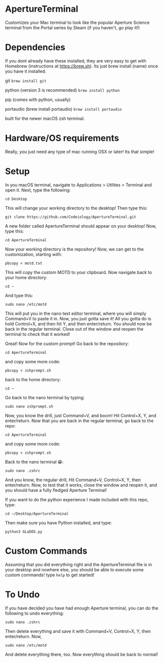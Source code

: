 # ApertureTerminal
Customizes your Mac terminal to look like the popular Aperture Science terminal from the Portal series by Steam (if you haven't, go play it!)

# Dependencies
If you dont already have these installed, they are very easy to get with Homebrew (instructions at https://brew.sh). Its just brew install (name) once you have it installed.
 
  git `brew install git`
 
  python (version 3 is recommended) `brew install python`
  
  pip (comes with python, usually)
  
  portaudio (brew install portaudio) `brew install portaudio`
  
 built for the newer macOS zsh terminal.
  
# Hardware/OS requirements
Really, you just need any type of mac running OSX or later! Its that simple!

# Setup
In you macOS terminal, navigate to Applications > Utilites > Terminal and open it.
Next, type the following: 

`cd Desktop`

This will change your working directory to the desktop! Then type this:

`git clone https://github.com/Codeiology/ApertureTerminal.git`

A new folder called ApertureTerminal should appear on your desktop! Now, type this:

`cd ApertureTerminal`

Now your working directory is the repository! Now, we can get to the customization, starting with:

`pbcopy < motd.txt`

This will copy the custom MOTD to your clipboard. Now navigate back to your home directory:

`cd ~`

And type this:

`sudo nano /etc/motd`

This will put you in the nano text editor terminal, where you will simply Command+V to paste it in.
Now, you just gotta save it! All you gotta do is hold Control+X, and then hit Y, and then enter/return.
You should now be back in the regular terminal. Close out of the window and reopen the terminal to check that it worked!

Great! Now for the custom prompt! Go back to the repository:

`cd ApertureTerminal`

and copy some more code:

`pbcopy < zshprompt.sh`

back to the home directory:

`cd ~`

Go back to the nano terminal by typing:

`sudo nano zshprompt.sh`

Now, you know the drill, just Command+V, and boom! Hit Control+X, Y, and enter/return.
Now that you are back in the regular terminal, go back to the repo:

`cd ApertureTerminal`

and copy some more code:

`pbcopy < zshprompt.sh`

Back to the nano terminal 😁:

`sudo nano .zshrc`

And you know, the regular drill, Hit Command+V, Control+X, Y, then enter/return.
Now, to test that it works, close the window and reopen it, and you should have a fully fledged Aperture Terminal!

If you want to do the python experience I made included with this repo, type:

`cd ~/Desktop/ApertureTerminal`

Then make sure you have Python installed, and type:

`python3 GLaDOS.py`

# Custom Commands

Assuming that you did everything right and the ApertureTerminal file is in your desktop and nowhere else, you should be able to execute some custom commands!
type `help` to get started!

# To Undo

If you have decided you have had enough Aperture terminal, you can do the following to undo everything:

`sudo nano .zshrc`

Then delete everything and save it with Command+V, Control+X, Y, then enter/return. Now,

`sudo nano /etc/motd`

And delete everything there, too. Now everything should be back to normal!
